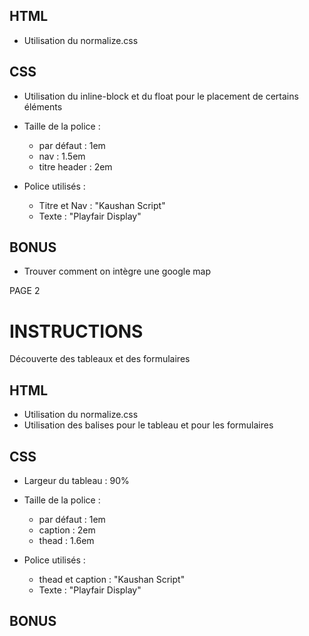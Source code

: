 
## HTML
- Utilisation du normalize.css

## CSS
- Utilisation du inline-block et du float pour le placement de certains éléments
- Taille de la police :
    - par défaut : 1em
    - nav : 1.5em
    - titre header : 2em

- Police utilisés :
    - Titre et Nav : "Kaushan Script"
    - Texte : "Playfair Display"

## BONUS
- Trouver comment on intègre une google map


PAGE 2

# INSTRUCTIONS
Découverte des tableaux et des formulaires

## HTML
- Utilisation du normalize.css
- Utilisation des balises pour le tableau et pour les formulaires

## CSS
- Largeur du tableau : 90%
- Taille de la police :
    - par défaut : 1em
    - caption : 2em
    - thead : 1.6em

- Police utilisés :
    - thead et caption : "Kaushan Script"
    - Texte : "Playfair Display"

## BONUS
